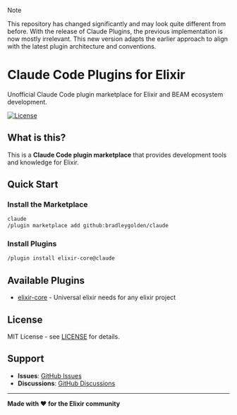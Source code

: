 > [!NOTE]
> This repository has changed significantly and may look quite different from before.
> With the release of Claude Plugins, the previous implementation is now mostly irrelevant.
> This new version adapts the earlier approach to align with the latest plugin architecture and conventions.

# Claude Code Plugins for Elixir

Unofficial Claude Code plugin marketplace for Elixir and BEAM ecosystem development.

[![License](https://img.shields.io/badge/license-MIT-blue.svg)](LICENSE)

## What is this?

This is a **Claude Code plugin marketplace** that provides development tools and knowledge for Elixir.

## Quick Start

### Install the Marketplace

```bash
claude
/plugin marketplace add github:bradleygolden/claude
```

### Install Plugins

```bash
/plugin install elixir-core@claude
```
## Available Plugins


* [elixir-core](./.claude-plugin/plugins/elixir-core/README.md) - Universal elixir needs for any elixir project

## License

MIT License - see [LICENSE](LICENSE) for details.

## Support

- **Issues**: [GitHub Issues](https://github.com/bradleygolden/claude/issues)
- **Discussions**: [GitHub Discussions](https://github.com/bradleygolden/claude/discussions)

---

**Made with ❤️ for the Elixir community**
